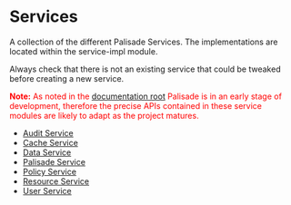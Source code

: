 # Services

A collection of the different Palisade Services. The implementations 
are located within the service-impl module.

Always check that there is not an existing service that could be tweaked before creating a new service.

<span style="color:red">**Note:** As noted in the [documentation root](../README.md) Palisade is in an early stage of development, therefore the precise APIs contained in these service modules are likely to adapt as the project matures.</span>

* [Audit Service](audit-service/README.md)
* [Cache Service](cache-service/README.md)
* [Data Service](data-service/README.md)
* [Palisade Service](palisade-service/README.md)
* [Policy Service](policy-service/README.md)
* [Resource Service](resource-service/README.md)
* [User Service](user-service/README.md)